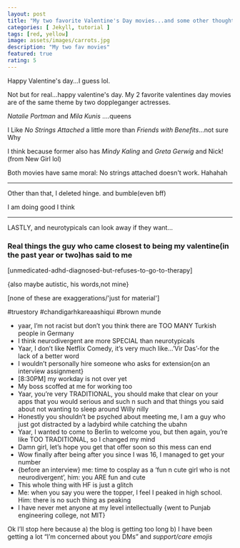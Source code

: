 ```yaml
---
layout: post
title: "My two favorite Valentine's Day movies...and some other thoughts"
categories: [ Jekyll, tutorial ]
tags: [red, yellow]
image: assets/images/carrots.jpg
description: "My two fav movies"
featured: true
rating: 5
---
```

Happy Valentine's day...I guess lol.

Not but for real...happy valentine's day. My 2 favorite valentines day movies are of the same theme by two doppleganger actresses.

_Natalie Portman_ and _Mila Kunis_ ....queens

I Like _No Strings Attached_ a little more than _Friends with Benefits_...not sure Why

I think because former also has _Mindy Kaling_ and _Greta Gerwig_ and Nick!(from New Girl lol)

Both movies have same moral: No strings attached doesn't work. Hahahah

-------

Other than that, I deleted hinge. and bumble(even bff)

I am doing good I think

-----

LASTLY, and neurotypicals can look away if they want...

### Real things the guy who came closest to being my valentine(in the past year or two)has said to me

[unmedicated-adhd-diagnosed-but-refuses-to-go-to-therapy]

{also maybe autistic, his words,not mine}

[none of these are exaggerations/'just for material']

#truestory
#chandigarhkareaashiqui
#brown munde

* yaar, I’m not racist but don’t you think there are TOO MANY Turkish people in Germany
* I think neurodivergent are more SPECIAL than neurotypicals
* Yaar, I don’t like Netflix Comedy, it’s very much like…’Vir Das’-for the lack of a better word
* I wouldn’t personally hire someone who asks for extension{on an interview assignment}
* [8:30PM] my workday is not over yet
* My boss scoffed at me for working too
* Yaar, you’re very TRADITIONAL, you should make that clear on your apps that you would serious and such n such and that things you said about not wanting to sleep around Willy nilly
* Honestly you shouldn’t be psyched about meeting me, I am a guy who just got distracted by a ladybird while catching the ubahn
* Yaar, I wanted to come to Berlin to welcome you, but then again, you’re like TOO TRADITIONAL, so I changed my mind
* Damn girl, let’s hope you get that offer soon so this mess can end
* Wow finally after being after you since I was 16, I managed to get your number
* {before an interview} me: time to cosplay as a ‘fun n cute girl who is not neurodivergent’, him: you ARE fun and cute
* This whole thing with HF is just a glitch
* Me: when you say you were the topper, I feel I peaked in high school. Him: there is no such thing as peaking
* I have never met anyone at my level intellectually {went to Punjab engineering college, not MIT}

Ok I’ll stop here because a) the blog is getting too long b) I have been getting a lot “I’m concerned about you DMs” and *support/care emojis*
